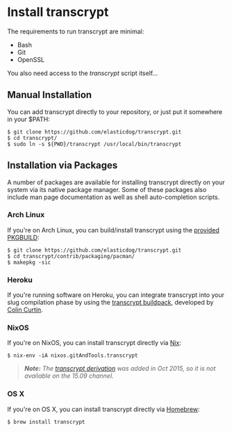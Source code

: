 # Install transcrypt

The requirements to run transcrypt are minimal:

- Bash
- Git
- OpenSSL

You also need access to the _transcrypt_ script itself...

## Manual Installation

You can add transcrypt directly to your repository, or just put it somewhere in
your $PATH:

    $ git clone https://github.com/elasticdog/transcrypt.git
    $ cd transcrypt/
    $ sudo ln -s ${PWD}/transcrypt /usr/local/bin/transcrypt

## Installation via Packages

A number of packages are available for installing transcrypt directly on your
system via its native package manager. Some of these packages also include man
page documentation as well as shell auto-completion scripts.

### Arch Linux

If you're on Arch Linux, you can build/install transcrypt using the
[provided PKGBUILD](https://github.com/elasticdog/transcrypt/blob/main/contrib/packaging/pacman/PKGBUILD):

    $ git clone https://github.com/elasticdog/transcrypt.git
    $ cd transcrypt/contrib/packaging/pacman/
    $ makepkg -sic

### Heroku

If you're running software on Heroku, you can integrate transcrypt into your
slug compilation phase by using the
[transcrypt buildpack](https://github.com/perplexes/heroku-buildpack-transcrypt),
developed by [Colin Curtin](https://github.com/perplexes).

### NixOS

If you're on NixOS, you can install transcrypt directly via
[Nix](https://nixos.org/nix/):

    $ nix-env -iA nixos.gitAndTools.transcrypt

> _**Note:**
> The [transcrypt derivation](https://github.com/NixOS/nixpkgs/blob/main/pkgs/applications/version-management/git-and-tools/transcrypt/default.nix)
> was added in Oct 2015, so it is not available on the 15.09 channel._

### OS X

If you're on OS X, you can install transcrypt directly via
[Homebrew](http://brew.sh/):

    $ brew install transcrypt

